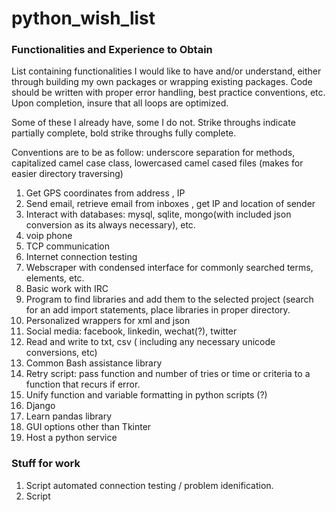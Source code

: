 # python_wish_list

### Functionalities and Experience to Obtain

List containing functionalities I would like to have and/or understand, either through building my own packages or wrapping existing packages.  Code should be written with proper error handling, best practice conventions, etc.  Upon completion, insure that all loops are optimized.

Some of these I already have, some I do not.  Strike throughs indicate partially complete, bold strike throughs fully complete.

Conventions are to be as follow:  underscore separation for methods, capitalized camel case class, lowercased camel cased files (makes for easier directory traversing)

1. Get GPS coordinates from address , IP
2. Send email, retrieve email from inboxes , get IP and location of sender
3. Interact with databases: mysql, sqlite, mongo(with included json conversion as its always necessary), etc.
4. voip phone
5. TCP communication
6. Internet connection testing
7. Webscraper with condensed interface for commonly searched terms, elements, etc.
8. Basic work with IRC
9. Program to find libraries and add them to the selected project (search for an add import statements, place libraries in proper directory.
10. Personalized wrappers for xml and json
11. Social media: facebook, linkedin, wechat(?), twitter
12. Read and write to txt, csv ( including any necessary unicode conversions, etc)
13. Common Bash assistance library
14. Retry script:  pass function and number of tries or time or criteria to a function that recurs if error.
15. Unify function and variable formatting in python scripts (?)
16. Django
17. Learn pandas library
18. GUI options other than Tkinter
19. Host a python service

### Stuff for work

1. Script automated connection testing / problem idenification.
2. Script
